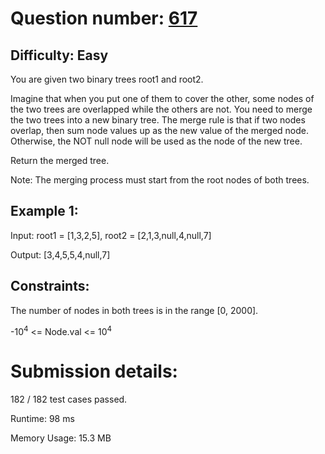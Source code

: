 # Question number: [617](https://leetcode.com/problems/symmetric-tree/)

## Difficulty: Easy
You are given two binary trees root1 and root2.

Imagine that when you put one of them to cover the other, some nodes of the two trees are overlapped while the others are not. You need to merge the two trees into a new binary tree. The merge rule is that if two nodes overlap, then sum node values up as the new value of the merged node. Otherwise, the NOT null node will be used as the node of the new tree.

Return the merged tree.

Note: The merging process must start from the root nodes of both trees.

## Example 1:
Input: root1 = [1,3,2,5], root2 = [2,1,3,null,4,null,7]

Output: [3,4,5,5,4,null,7]

## Constraints:
The number of nodes in both trees is in the range [0, 2000].

-10<sup>4</sup> <= Node.val <= 10<sup>4</sup>

# Submission details:
182 / 182 test cases passed.

Runtime: 98 ms

Memory Usage: 15.3 MB

